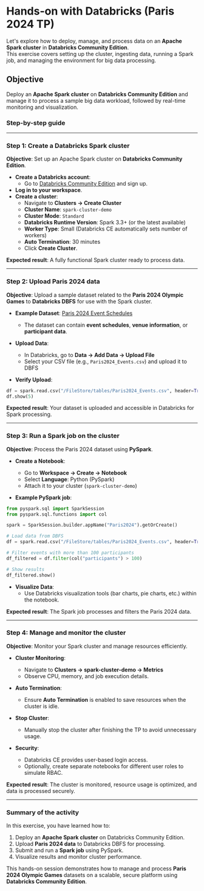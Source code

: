 # Hands-on with Databricks (Paris 2024 TP)

Let's explore how to deploy, manage, and process data on an **Apache Spark cluster** in **Databricks Community Edition**.<br />
This exercise covers setting up the cluster, ingesting data, running a Spark job, and managing the environment for big data processing.

## Objective

Deploy an **Apache Spark cluster** on **Databricks Community Edition** and manage it to process a sample big data workload, followed by real-time monitoring and visualization.

### Step-by-step guide

---

### **Step 1: Create a Databricks Spark cluster**

**Objective**: Set up an Apache Spark cluster on **Databricks Community Edition**.

- **Create a Databricks account**:
  - Go to [Databricks Community Edition](https://databricks.com/try-databricks) and sign up.
- **Log in to your workspace**.
- **Create a cluster**:
  - Navigate to **Clusters → Create Cluster**
  - **Cluster Name**: `spark-cluster-demo`
  - **Cluster Mode**: `Standard`
  - **Databricks Runtime Version**: Spark 3.3+ (or the latest available)
  - **Worker Type**: Small (Databricks CE automatically sets number of workers)
  - **Auto Termination**: 30 minutes
  - Click **Create Cluster**.

**Expected result**: A fully functional Spark cluster ready to process data.

---

### **Step 2: Upload Paris 2024 data**

**Objective**: Upload a sample dataset related to the **Paris 2024 Olympic Games** to **Databricks DBFS** for use with the Spark cluster.

- **Example Dataset**: [Paris 2024 Event Schedules](https://data.paris2024.org/explore/?sort=modified)
  - The dataset can contain **event schedules**, **venue information**, or **participant data**.

- **Upload Data**:
  - In Databricks, go to **Data → Add Data → Upload File**
  - Select your CSV file (e.g., `Paris2024_Events.csv`) and upload it to DBFS
- **Verify Upload**:
```python
df = spark.read.csv("/FileStore/tables/Paris2024_Events.csv", header=True, inferSchema=True)
df.show(5)
```
**Expected result**: Your dataset is uploaded and accessible in Databricks for Spark processing.

---

### **Step 3: Run a Spark job on the cluster**

**Objective**: Process the Paris 2024 dataset using **PySpark**.

- **Create a Notebook**:
  - Go to **Workspace → Create → Notebook**
  - Select **Language**: Python (PySpark)
  - Attach it to your cluster (`spark-cluster-demo`)

- **Example PySpark job**:
```python
from pyspark.sql import SparkSession
from pyspark.sql.functions import col

spark = SparkSession.builder.appName("Paris2024").getOrCreate()

# Load data from DBFS
df = spark.read.csv("/FileStore/tables/Paris2024_Events.csv", header=True, inferSchema=True)

# Filter events with more than 100 participants
df_filtered = df.filter(col("participants") > 100)

# Show results
df_filtered.show()
```

- **Visualize Data**:
  - Use Databricks visualization tools (bar charts, pie charts, etc.) within the notebook.

**Expected result**: The Spark job processes and filters the Paris 2024 data.

---

### **Step 4: Manage and monitor the cluster**

**Objective**: Monitor your Spark cluster and manage resources efficiently.

- **Cluster Monitoring**:
  - Navigate to **Clusters → spark-cluster-demo → Metrics**
  - Observe CPU, memory, and job execution details.

- **Auto Termination**:
  - Ensure **Auto Termination** is enabled to save resources when the cluster is idle.

- **Stop Cluster**:
  - Manually stop the cluster after finishing the TP to avoid unnecessary usage.

- **Security**:
  - Databricks CE provides user-based login access.
  - Optionally, create separate notebooks for different user roles to simulate RBAC.

**Expected result**: The cluster is monitored, resource usage is optimized, and data is processed securely.

---

### **Summary of the activity**

In this exercise, you have learned how to:

1. Deploy an **Apache Spark cluster** on Databricks Community Edition.
2. Upload **Paris 2024 data** to Databricks DBFS for processing.
3. Submit and run a **Spark job** using PySpark.
4. Visualize results and monitor cluster performance.

This hands-on session demonstrates how to manage and process **Paris 2024 Olympic Games** datasets on a scalable, secure platform using **Databricks Community Edition**.
